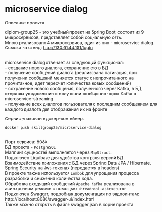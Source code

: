 # microservice dialog
Описание проекта

diplom-group25 - это учебный проект на Spring Boot, состоит из 9 микросервисов, представляет собой социальную сеть.
<br> Мною реализовано 4 микросервиса, один из них - microservice dialog.
<br> Ссылка на стенд: http://130.61.44.151/login

<br> microservice dialog отвечает за следующий функционал:
<br> - создание нового диалога, сохранение его в БД
<br> - получение сообщений диалога (реализована пагинация, при получении сообщений меняется статус с непрочитанного на прочитанное, идет пересчет количества новых сообщений)
<br> - сохранение нового сообщения, полученного через Kafka, в БД, отправка уведомления о получении сообщения через Kafka в microservice-streaming
<br> - получение всех диалогов пользователя с последним сообщением для каждого диалога для отображения их на фронте

Сервис упакован в докер-контейнер.

```
docker push skillgroup25/microservice-dialog
```

<br>Порт сервиса: 8080
<br>БД проекта - `PostgreSQL`
<br>Маппинг сущностей выполняется через `MapStruct`.
<br>Подключен Liquibase для удобства контроля версий БД.
<br>Взаимодействие приложения с БД через Spring Data JPA / Hibernate.
<br>Spring Security на Jwt-токенах (передается в headers)
<br>В проекте также используется `Lombok` для упрощения процесса разработки и снижения количества кода.
<br>Обработка входящий сообщений `Apache Kafka` реализована в асинхронном режиме с помощью `ThreadPoolTaskExecutor`
<br>Подключен Swagger, подробная документация по эндпоинтам: http://localhost:8080/swagger-ui/index.html
<br>Также можно открыть в файле swagger.json в корне проекта


